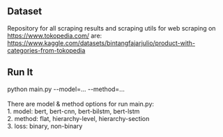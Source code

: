 ## Dataset
Repository for all scraping results and scraping utils for web scraping on https://www.tokopedia.com/ are:<br />https://www.kaggle.com/datasets/bintangfajarjulio/product-with-categories-from-tokopedia
## Run It
python main.py --model=... --method=...</br></br>There are model & method options for run main.py:</br>1. model: bert, bert-cnn, bert-bilstm, bert-lstm</br>2. method: flat, hierarchy-level, hierarchy-section</br>3. loss: binary, non-binary
